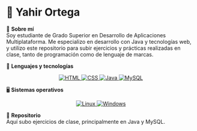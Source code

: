 # 👋 Yahir Ortega  

📌 **Sobre mí**  
Soy estudiante de Grado Superior en Desarrollo de Aplicaciones Multiplataforma. Me especializo en desarrollo con Java y tecnologías web, y utilizo este repositorio para subir ejercicios y prácticas realizadas en clase, tanto de programación como de lenguaje de marcas.  

🔹 **Lenguajes y tecnologías**  
<p align="center">
  <a href="https://skillicons.dev">
    <img src="https://skillicons.dev/icons?i=html" title="HTML" />
    <img src="https://skillicons.dev/icons?i=css" title="CSS" />
    <img src="https://skillicons.dev/icons?i=java" title="Java" />
    <img src="https://skillicons.dev/icons?i=mysql" title="MySQL" />
  </a>
</p>

🖥 **Sistemas operativos**  
<p align="center">
  <a href="https://skillicons.dev">
    <img src="https://skillicons.dev/icons?i=linux" title="Linux" />
    <img src="https://skillicons.dev/icons?i=windows" title="Windows" />
  </a>
</p>

📂 **Repositorio**  
Aquí subo ejercicios de clase, principalmente en Java y MySQL.  

